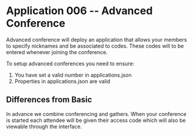Application 006 -- Advanced Conference
===================================================

Advanced conference will deploy an application that
allows your members to specify nicknames and be
associated to codes. These codes will to be entered
whenever joining the conference.

To setup advanced conferences you need to ensure:
  1. You have set a valid number in applications.json
  2. Properties in applications.json are valid


Differences from Basic
--------------------------------------------------
In advance we combine conferencing and gathers. When your
conference is started each attendee will be given their
access code which will also be viewable through the interface.
